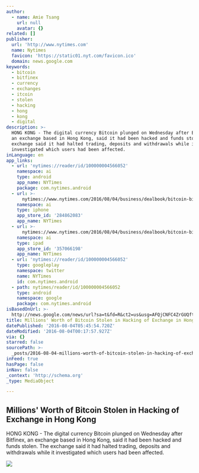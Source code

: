 ```yaml
---
author:
  - name: Amie Tsang
    url: null
    avatar: {}
related: []
publisher:
  url: 'http://www.nytimes.com'
  name: Nytimes
  favicon: 'https://static01.nyt.com/favicon.ico'
  domain: news.google.com
keywords:
  - bitcoin
  - bitfinex
  - currency
  - exchanges
  - itcoin
  - stolen
  - hacking
  - hong
  - kong
  - digital
description: >-
  HONG KONG - The digital currency Bitcoin plunged on Wednesday after Bitfinex,
  an exchange based in Hong Kong, said it had been hacked and funds stolen. The
  exchange said it had halted trading, deposits and withdrawals while it
  investigated which users had been affected.
inLanguage: en
app_links:
  - url: 'nytimes://reader/id/100000004566052'
    namespace: ai
    type: android
    app_name: NYTimes
    package: com.nytimes.android
  - url: >-
      nytimes://www.nytimes.com/2016/08/04/business/dealbook/bitcoin-bitfinex-hacked.html
    namespace: ai
    type: iphone
    app_store_id: '284862083'
    app_name: NYTimes
  - url: >-
      nytimes://www.nytimes.com/2016/08/04/business/dealbook/bitcoin-bitfinex-hacked.html
    namespace: ai
    type: ipad
    app_store_id: '357066198'
    app_name: NYTimes
  - url: 'nytimes://reader/id/100000004566052'
    type: googleplay
    namespace: twitter
    name: NYTimes
    id: com.nytimes.android
  - path: nytimes/reader/id/100000004566052
    type: android
    namespace: google
    package: com.nytimes.android
isBasedOnUrl: >-
  http://news.google.com/news/url?sa=t&fd=R&ct2=us&usg=AFQjCNFC4ZrGUQftf2ht5NdEWV8PD41-Zw&clid=c3a7d30bb8a4878e06b80cf16b898331&cid=52779171837324&ei=G4miV8jwJsGshAGt65-YAQ&url=http://www.nytimes.com/2016/08/04/business/dealbook/bitcoin-bitfinex-hacked.html
title: Millions' Worth of Bitcoin Stolen in Hacking of Exchange in Hong Kong
datePublished: '2016-08-04T05:45:54.720Z'
dateModified: '2016-08-04T00:17:57.927Z'
via: {}
starred: false
sourcePath: >-
  _posts/2016-08-04-millions-worth-of-bitcoin-stolen-in-hacking-of-exchange-in.md
inFeed: true
hasPage: false
inNav: false
_context: 'http://schema.org'
_type: MediaObject

---
```

<article style=""><h1>Millions' Worth of Bitcoin Stolen in Hacking of Exchange in Hong Kong</h1><p>HONG KONG - The digital currency Bitcoin plunged on Wednesday after Bitfinex, an exchange based in Hong Kong, said it had been hacked and funds stolen. The exchange said it had halted trading, deposits and withdrawals while it investigated which users had been affected.</p><img src="https://static01.nyt.com/images/2016/08/03/business/04db-bitcoin/04db-bitcoin-facebookJumbo.jpg" /></article>
